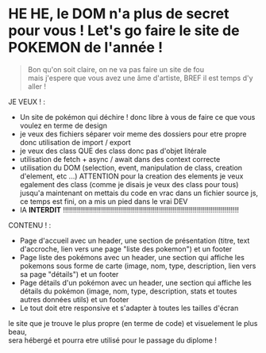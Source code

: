 # HE HE, le DOM n'a plus de secret pour vous ! Let's go faire le site de POKEMON de l'année !

> Bon qu'on soit claire, on ne va pas faire un site de fou  
> mais j'espere que vous avez une âme d'artiste, BREF il est temps d'y aller !   

JE VEUX ! : 

- Un site de pokémon qui déchire ! donc libre à vous de faire ce que vous voulez en terme de design  
- je veux des fichiers séparer voir meme des dossiers pour etre propre donc utilisation de import / export
- je veux des class QUE des class donc pas d'objet litérale
- utilisation de fetch + async / await dans des context correcte
- utilisation du DOM (selection, event, manipulation de class, creation d'element, etc ...)
ATTENTION pour la creation des elements je veux egalement des class (comme je disais je veux des class pour tous)
jusqu'a maintenant on mettais du code en vrac dans un fichier source js, ce temps est fini, on a mis un pied dans le vrai DEV
- IA **INTERDIT** !!!!!!!!!!!!!!!!!!!!!!!!!!!!!!!!!!!!!!!!!!!!!!!!!!!!!!!!!!!!!!!!!!!!!!!!!!!!!!!!!!!!!!!!

CONTENU ! :  

- Page d'accueil avec un header, une section de présentation (titre, text d'accroche, lien vers une page "liste des pokemon") et un footer  
- Page liste des pokémons avec un header, une section qui affiche les pokemons sous forme de carte (image, nom, type, description, lien vers sa page "détails") et un footer
- Page détails d'un pokémon avec un header, une section qui affiche les détails du pokémon (image, nom, type, description, stats et toutes autres données utils) et un footer
- Le tout doit etre responsive et s'adapter à toutes les tailles d'écran  

le site que je trouve le plus propre (en terme de code) et visuelement le plus beau,  
sera hébergé et pourra etre utilisé pour le passage du diplome !
